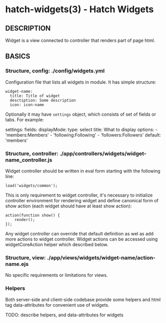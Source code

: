 hatch-widgets(3) - Hatch Widgets
================================

## DESCRIPTION

Widget is a view connected to controller that renders part of page html.

## BASICS

### Structure, config: ./config/widgets.yml

Configuration file that lists all widgets in module. It has simple structure:

    widget-name:
      title: Title of widget
      desctiption: Some description
      icon: icon-name

Optionally it may have `settings` object, which consists of set of fields or
tabs. For example:

  settings:
    fields:
      displayMode:
        type: select
        title: What to display
        options:
          - 'members:Members'
          - 'following:Following'
          - 'followers:Followers'
        default: 'members'

### Structure, controller: ./app/controllers/widgets/widget-name_controller.js

Widget controller should be written in eval form starting with the following
line:

    load('widgets/common');

This is only requirement to widget controller, it's necessary to initialize
controller environment for rendering widget and define canonical form of show
action (each widget should have at least show action):

    action(function show() {
        render();
    });

Any widget controller can override that default definition as wel as add more
actions to widget controller. Widget actions can be accessed using
widgetCoreAction helper which described below.

### Structure, view: ./app/views/widgets/widget-name/action-name.ejs

No specific requirements or limitations for views.

### Helpers

Both server-side and client-side codebase provide some helpers and html tag
data-attributes for convenient use of widgets.

TODO: describe helpers, and data-attributes for widgets
